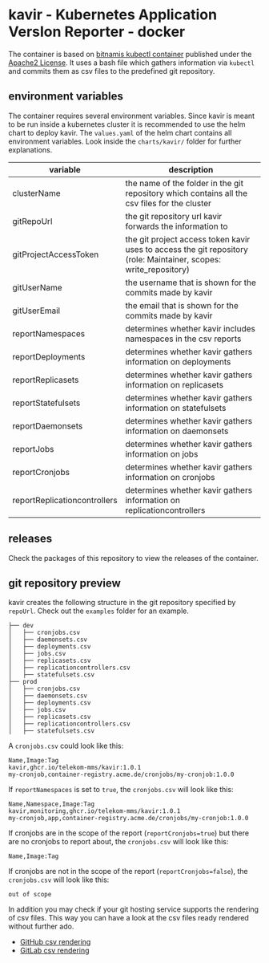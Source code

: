 # kavir - **K**ubernetes **A**pplication **V**ers**I**on **R**eporter - docker

The container is based on [bitnamis kubectl container](https://github.com/bitnami/containers/tree/main/bitnami/kubectl) published under the [Apache2 License](https://www.apache.org/licenses/LICENSE-2.0). It uses a bash file which gathers information via `kubectl` and commits them as csv files to the predefined git repository.

## environment variables

The container requires several environment variables. Since kavir is meant to be run inside a kubernetes cluster it is recommended to use the helm chart to deploy kavir. The `values.yaml` of the helm chart contains all environment variables. Look inside the `charts/kavir/` folder for further explanations.

| variable                     | description                                                                                   |
| ---------------------------- | --------------------------------------------------------------------------------------------- |
| clusterName                  | the name of the folder in the git repository which contains all the csv files for the cluster |
| gitRepoUrl                   | the git repository url kavir forwards the information to                                      |
| gitProjectAccessToken        | the git project access token kavir uses to access the git repository (role: Maintainer, scopes: write_repository) |
| gitUserName                  | the username that is shown for the commits made by kavir                                      |
| gitUserEmail                 | the email that is shown for the commits made by kavir                                         |
| reportNamespaces             | determines whether kavir includes namespaces in the csv reports                               |
| reportDeployments            | determines whether kavir gathers information on deployments                                   |
| reportReplicasets            | determines whether kavir gathers information on replicasets                                   |
| reportStatefulsets           | determines whether kavir gathers information on statefulsets                                  |
| reportDaemonsets             | determines whether kavir gathers information on daemonsets                                    |
| reportJobs                   | determines whether kavir gathers information on jobs                                          |
| reportCronjobs               | determines whether kavir gathers information on cronjobs                                      |
| reportReplicationcontrollers | determines whether kavir gathers information on replicationcontrollers                        |

## releases

Check the packages of this repository to view the releases of the container.

## git repository preview

kavir creates the following structure in the git repository specified by `repoUrl`. Check out the `examples` folder for an example.

```text
├── dev
│   ├── cronjobs.csv
│   ├── daemonsets.csv
│   ├── deployments.csv
│   ├── jobs.csv
│   ├── replicasets.csv
│   ├── replicationcontrollers.csv
│   ├── statefulsets.csv
├── prod
│   ├── cronjobs.csv
│   ├── daemonsets.csv
│   ├── deployments.csv
│   ├── jobs.csv
│   ├── replicasets.csv
│   ├── replicationcontrollers.csv
│   ├── statefulsets.csv
```

A `cronjobs.csv` could look like this:

```csv
Name,Image:Tag
kavir,ghcr.io/telekom-mms/kavir:1.0.1
my-cronjob,container-registry.acme.de/cronjobs/my-cronjob:1.0.0
```

If `reportNamespaces` is set to `true`, the `cronjobs.csv` will look like this:

```csv
Name,Namespace,Image:Tag
kavir,monitoring,ghcr.io/telekom-mms/kavir:1.0.1
my-cronjob,app,container-registry.acme.de/cronjobs/my-cronjob:1.0.0
```

If cronjobs are in the scope of the report (`reportCronjobs=true`) but there are no cronjobs to report about, the `cronjobs.csv` will look like this:

```csv
Name,Image:Tag
```

If cronjobs are not in the scope of the report (`reportCronjobs=false`), the `cronjobs.csv` will look like this:

```csv
out of scope
```

In addition you may check if your git hosting service supports the rendering of csv files. This way you can have a look at the csv files ready rendered without further ado.

* [GitHub csv rendering](https://docs.github.com/en/repositories/working-with-files/using-files/working-with-non-code-files#rendering-csv-and-tsv-data)
* [GitLab csv rendering](https://docs.gitlab.com/ee/user/project/repository/files/csv.html)
